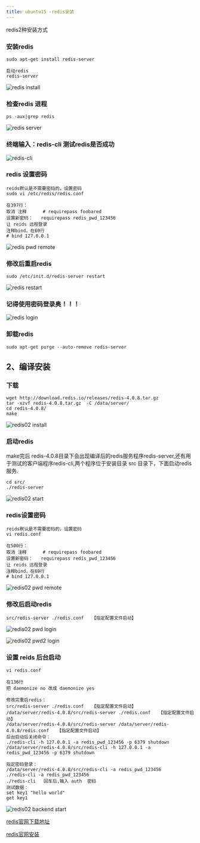 ```yaml
---
title: ubuntu15 -redis安装
---
```

redis2种安装方式

### 安装redis

```
sudo apt-get install redis-server  

启动redis
redis-server
```

![redis install](/img/ubuntu/redis/redis_install.png "redis install")

### 检查redis 进程

```
ps -aux|grep redis  
```

![redis server](/img/ubuntu/redis/reids_server.png "redis server")

### 终端输入：redis-cli 测试redis是否成功

![redis-cli](/img/ubuntu/redis/redis_cli.png "redis-cli")

### redis 设置密码

```
reids默认是不需要密码的，设置密码
sudo vi /etc/redis/redis.conf  

在397行：   
取消 注释      # requirepass foobared  
设置新密码：   requirepass redis_pwd_123456  
让 reids 远程登录  
注释bind，在69行  
# bind 127.0.0.1  
```

 ![redis pwd remote](/img/ubuntu/redis/redis_pwd_remote.png "redis pwd remote")

### 修改后重启redis

```
sudo /etc/init.d/redis-server restart  
```

![redis restart](/img/ubuntu/redis/redis_restart.png  "redis restart")

### 记得使用密码登录奥！！！

![redis login](/img/ubuntu/redis/redis_login.png  "redis login")

### 卸载redis

```
sudo apt-get purge --auto-remove redis-server
```



## 2、编译安装

### 下载

```
wget http://download.redis.io/releases/redis-4.0.8.tar.gz
tar -xzvf redis-4.0.8.tar.gz  -C /data/server/
cd redis-4.0.8/
make
```

![redis02 install](/img/ubuntu/redis/redis02_install.png  "redis02 install")

### 启动redis
make完后 redis-4.0.8目录下会出现编译后的redis服务程序redis-server,还有用于测试的客户端程序redis-cli,两个程序位于安装目录 src 目录下，下面启动redis服务.

```
cd src/
./redis-server 
```

![redis02 start](/img/ubuntu/redis/redis02_start.png  "redis02 start")

### redis设置密码

```
reids默认是不需要密码的，设置密码
vi redis.conf  

在500行：   
取消 注释      # requirepass foobared  
设置新密码：   requirepass redis_pwd_123456
让 reids 远程登录  
注释bind，在69行  
# bind 127.0.0.1  
```

 ![redis02 pwd remote](/img/ubuntu/redis/redis_pwd_remote.png "redis02 pwd remote")

### 修改后启动redis

```
src/redis-server ./redis.conf   【指定配置文件启动】
```

![redis02 pwd login](/img/ubuntu/redis/redis02_login.png "redis02 pwd login")

![redis02 pwd2 login](/img/ubuntu/redis/redis_pwd.png "redis02 pwd2 login")

### 设置 reids 后台启动

```
vi redis.conf  

在136行
把 daemonize no 改成 daemonize yes

修改完重启redis：
src/redis-server ./redis.conf   【指定配置文件启动】
/data/server/redis-4.0.8/src/redis-server ./redis.conf   【指定配置文件启动】
/data/server/redis-4.0.8/src/redis-server /data/server/redis-4.0.8/redis.conf   【指定配置文件启动】
后台启动后关闭命令：
./redis-cli -h 127.0.0.1 -a redis_pwd_123456 -p 6379 shutdown
/data/server/redis-4.0.8/src/redis-cli -h 127.0.0.1 -a redis_pwd_123456 -p 6379 shutdown

指定密码登录：
/data/server/redis-4.0.8/src/redis-cli -a redis_pwd_123456
./redis-cli -a redis_pwd_123456
./redis-cli   回车后,输入 auth  密码
测试数据：
set key1 "hello world"
get key1
```

![redis02 backend start](/img/ubuntu/redis/redis02_backend_start.png "redis02 backend start")







 [redis官网下载地址](http://download.redis.io/releases/)

 [redis官网安装](http://www.redis.net.cn/tutorial/3503.html)













